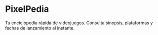 # PixelPedia
Tu enciclopedia rápida de videojuegos. Consulta sinopsis, plataformas y fechas de lanzamiento al instante.
